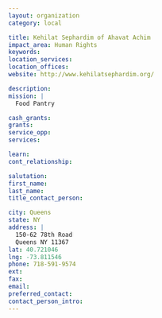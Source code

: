 ```yaml
---
layout: organization
category: local

title: Kehilat Sephardim of Ahavat Achim
impact_area: Human Rights
keywords: 
location_services: 
location_offices: 
website: http://www.kehilatsephardim.org/

description: 
mission: |
  Food Pantry

cash_grants: 
grants: 
service_opp: 
services: 

learn: 
cont_relationship: 

salutation: 
first_name: 
last_name: 
title_contact_person: 

city: Queens
state: NY
address: |
  150-62 78th Road     
  Queens NY 11367
lat: 40.721046
lng: -73.811546
phone: 718-591-9574
ext: 
fax: 
email: 
preferred_contact: 
contact_person_intro: 
---
```

